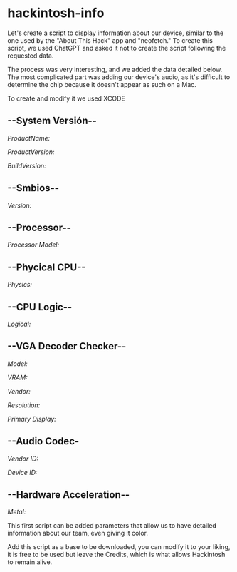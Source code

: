 # hackintosh-info


Let's create a script to display information about our device, similar to the one used by the "About This Hack" app and "neofetch." To create this script, we used ChatGPT and asked it not to create the script following the requested data.

The process was very interesting, and we added the data detailed below. The most complicated part was adding our device's audio, as it's difficult to determine the chip because it doesn't appear as such on a Mac.

To create and modify it we used XCODE

## --System Versión--
 
_ProductName:_

_ProductVersion:_

_BuildVersion:_



## --Smbios--
 
_Version:_


## --Processor--
 
_Processor Model:_


## --Phycical CPU--
 
_Physics:_


## --CPU Logic--
 
_Logical:_


## --VGA Decoder Checker--
 
_Model:_

_VRAM:_

_Vendor:_

_Resolution:_

_Primary Display:_


## --Audio Codec-
 
_Vendor ID:_

_Device ID:_

## --Hardware Acceleration--

_Metal:_





This first script can be added parameters that allow us to have detailed information about our team, even giving it color.

Add this script as a base to be downloaded, you can modify it to your liking, it is free to be used but leave the Credits, which is what allows Hackintosh to remain alive.





